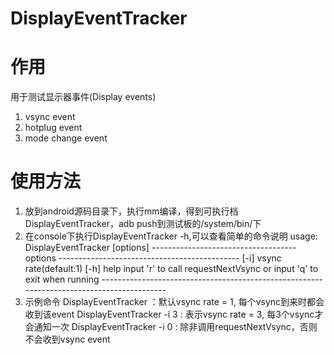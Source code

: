 # DisplayEventTracker

# 作用
用于测试显示器事件(Display events)
1. vsync event
2. hotplug event
3. mode change event

# 使用方法
1. 放到android源码目录下，执行mm编译，得到可执行档DisplayEventTracker，adb push到测试板的/system/bin/下
2. 在console下执行DisplayEventTracker -h,可以查看简单的命令说明
     usage:  DisplayEventTracker [options] 
          ------------------------------------ options --------------------------------------------- 
          [-i] vsync rate(default:1)
          [-h] help
          input 'r' to call requestNextVsync or input 'q' to exit when running
          ------------------------------------------------------------------------------------------
3. 示例命令
   DisplayEventTracker ：默认vsync rate = 1, 每个vsync到来时都会收到该event
   DisplayEventTracker -i 3 : 表示vsync rate = 3, 每3个vsync才会通知一次
   DisplayEventTracker -i 0 : 除非调用requestNextVsync，否则不会收到vsync event
